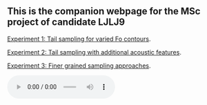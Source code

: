 <!-- home page -->

## This is the companion webpage for the MSc project of candidate **LJLJ9** 


[Experiment 1: Tail sampling for varied Fo contours](https://ljlj9.github.io/mscproject/experiment_1.html).
<br>

[Experiment 2: Tail sampling with additional acoustic features](https://ljlj9.github.io/mscproject/experiment_2.html).
<br>

[Experiment 3: Finer grained sampling approaches](https://ljlj9.github.io/mscproject/experiment_3.html).


<audio controls = "controls" style="width: 250px;">
<source src="Experiment3/tvae_afp_web_samples/Example9/convert_reference.wav" type="audio/wav">
<source src="Experiment3/tvae_afp_web_samples/Example9/convert_reference.wav" type="audio/mp3">
<source src="Experiment3/tvae_afp_web_samples/Example9/convert_reference.wav" type="audio/ogg">
</audio>